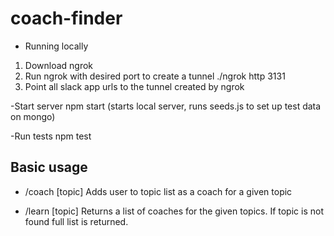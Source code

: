 # coach-finder
- Running locally
1. Download ngrok
2. Run ngrok with desired port to create a tunnel ./ngrok http 3131
3. Point all slack app urls to the tunnel created by ngrok

-Start server
npm start (starts local server, runs seeds.js to set up test data on mongo)

-Run tests
npm test


## Basic usage
- /coach [topic]
Adds user to topic list as a coach for a given topic

- /learn [topic]
Returns a list of coaches for the given topics. If topic is not found full list is returned.
